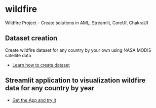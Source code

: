 # wildfire
Wildfire Project - Create solutions in AML, Streamlit, CoreUI, ChakraUI

## Dataset creation ##
Create wildfire dataset for any country by your own using NASA MODIS satellite data 
- [Learn how to create dataset]()

## Streamlit application to visualization wildfire data for any country by year ##
- [Get the App and try it](https://github.com/prodramp/wildfire/tree/main/wildfire-data-streamlit)
